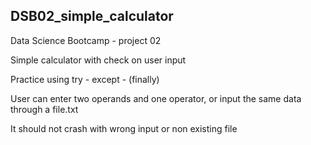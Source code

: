 ## DSB02_simple_calculator
Data Science Bootcamp - project 02

Simple calculator with check on user input

Practice using try - except - (finally)

User can enter two operands and one operator, or input the same data through a file.txt

It should not crash with wrong input or non existing file
